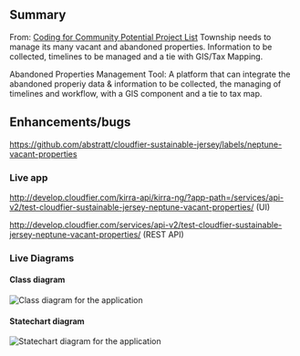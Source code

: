 ## Summary


From:  [Coding for Community Potential Project List](https://docs.google.com/spreadsheets/d/17_MmnfBxmuoNEH4jGbwZZ37gGcLaOS_5dgIZIZtJivM/edit#gid=1297793607)
Township needs to manage its many vacant and abandoned properties. 
Information to be collected, timelines to be managed and a tie with GIS/Tax Mapping.	

Abandoned Properties Management Tool: A platform that can integrate the abandoned properiy data & information to be collected, 
the managing of timelines and workflow, with a GIS component and a tie to tax map.

## Enhancements/bugs

https://github.com/abstratt/cloudfier-sustainable-jersey/labels/neptune-vacant-properties

### Live app

http://develop.cloudfier.com/kirra-api/kirra-ng/?app-path=/services/api-v2/test-cloudfier-sustainable-jersey-neptune-vacant-properties/ (UI)

http://develop.cloudfier.com/services/api-v2/test-cloudfier-sustainable-jersey-neptune-vacant-properties/ (REST API)


### Live Diagrams

#### Class diagram

![Class diagram for the application](https://develop.cloudfier.com/services/diagram/test-cloudfier-sustainable-jersey-neptune-vacant-properties/package/vacant_properties.uml?showClassifierCompartments=Always&showStaticFeatures=true&showClasses=true&showAssociationEndName=true&showAttributes=true&showOperations=true&showComments=true&showParameters=true&showAssociationEndMultiplicity=true&showMinimumVisibility=Public&showFeatureVisibility=false&showParameterNames=false&showDerivedElements=false)

#### Statechart diagram

![Statechart diagram for the application](https://develop.cloudfier.com/services/diagram/test-cloudfier-sustainable-jersey-neptune-vacant-properties/package/vacant_properties.uml?showStateMachines=true)

